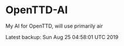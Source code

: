 # OpenTTD-AI
My AI for OpenTTD, will use primarily air

Latest backup: Sun Aug 25 04:58:01 UTC 2019
